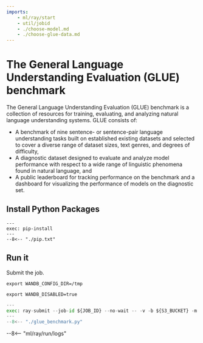 ```yaml
---
imports:
    - ml/ray/start
    - util/jobid
    - ./choose-model.md
    - ./choose-glue-data.md
---
```


<!--    - ../../../../s3/create/kubernetes/secret-if-needed.md -->

# The General Language Understanding Evaluation (GLUE) benchmark

The General Language Understanding Evaluation (GLUE) benchmark is a collection of resources for training, evaluating, and analyzing natural language understanding systems. GLUE consists of:

- A benchmark of nine sentence- or sentence-pair language understanding tasks built on established existing datasets and selected to cover a diverse range of dataset sizes, text genres, and degrees of difficulty,
- A diagnostic dataset designed to evaluate and analyze model performance with respect to a wide range of linguistic phenomena found in natural language, and
- A public leaderboard for tracking performance on the benchmark and a dashboard for visualizing the performance of models on the diagnostic set.

## Install Python Packages

```shell
---
exec: pip-install
---
--8<-- "./pip.txt"
```

## Run it

Submit the job.

```shell
export WANDB_CONFIG_DIR=/tmp
```

```shell
export WANDB_DISABLED=true
```

```python
---
exec: ray-submit --job-id ${JOB_ID} --no-wait -- -v -b ${S3_BUCKET} -m ${S3_OBJECTMODEL} -g ${S3_OBJECTGLUEDATA} -t WNLI -M -s 40 41 42 43
---
--8<-- "./glue_benchmark.py"
```

--8<-- "ml/ray/run/logs"


